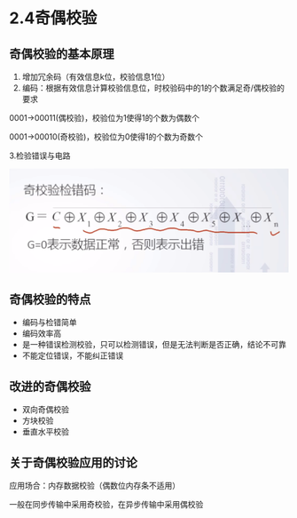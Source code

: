# 2.4奇偶校验

## 奇偶校验的基本原理

1. 增加冗余码（有效信息k位，校验信息1位）
2. 编码：根据有效信息计算校验信息位，时校验码中的1的个数满足奇/偶校验的要求

0001->00011(偶校验)，校验位为1使得1的个数为偶数个

0001->00010(奇校验)，校验位为0使得1的个数为奇数个

  3.检验错误与电路

![](pic/3.png)

## 奇偶校验的特点

- 编码与检错简单
- 编码效率高
- 是一种错误检测校验，只可以检测错误，但是无法判断是否正确，结论不可靠
- 不能定位错误，不能纠正错误

## 改进的奇偶校验

- 双向奇偶校验
- 方块校验
- 垂直水平校验

## 关于奇偶校验应用的讨论

应用场合：内存数据校验（偶数位内存条不适用）

一般在同步传输中采用奇校验，在异步传输中采用偶校验